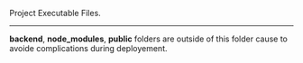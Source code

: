Project Executable Files.

---
**backend**, **node_modules**, **public** folders are outside of this folder cause to avoide complications during deployement.
